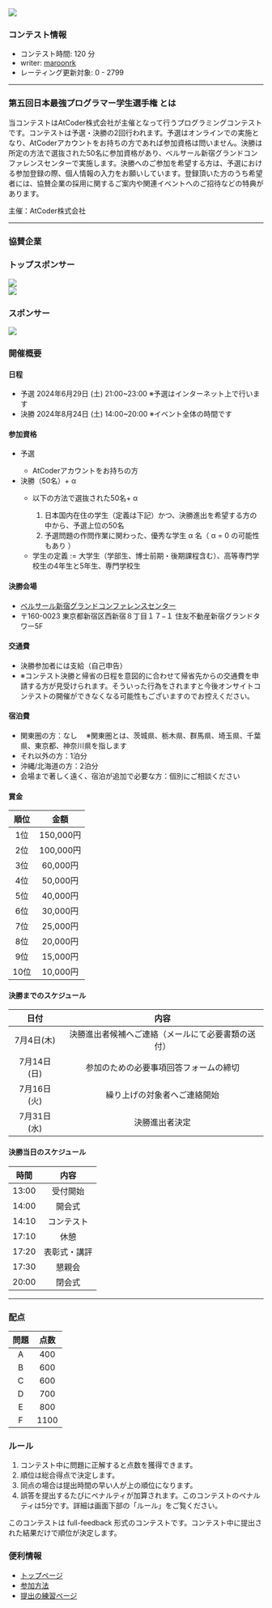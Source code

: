 
<div>

<style>
#t {
    text-align: left;
  }

  .mylist {
    margin-top: 0px;
    padding-left: 20px;
    list-style-type: none;
  }

  .mylist ul {
    margin-top: 0px;
  }

  .sponsore-label {
    margin: 40px 0 40px 0;
  }

  .sponsore-label h3 {
    text-align: center;
    margin: 0 0 0 0;
  }

  .sponsore {
    text-align: center;
    margin: 0 0 40px 0;
  }

  div.platinum-rectangle img {
    width: 180px;
    height: 90px;
    object-fit: contain;
  }

  div.gold-rectangle img {
    width: 150px;
    height: 75px;
    object-fit: contain;
  }

  div.silver-rectangle img {
    width: 120px;
    height: 60px;
    margin-top: 10px;
    margin-bottom: 10px;
    object-fit: contain;
  }

  div.silver-square img {
    width: 60px;
    height: 60px;
    margin-top: 10px;
    margin-bottom: 10px;
    object-fit: contain;
  }

  div.blonze-rectangle img {
    width: 100px;
    height: 50px;
    object-fit: contain;
  }

  table thead tr th {
    text-align: center;
  }

  table tbody tr td {
    text-align: center;
  }

</style>

<span>

<span>

<div>

<img src="https://img.atcoder.jp/arc180/STUDENT_CHAMPIONSHIP_logo.png">

</img>

</div>



### **コンテスト情報**

<section>

<ul>

<li>
コンテスト時間: 120 分
</li>

<li>
writer: <a href="https://atcoder.jp/contests/arc180/users/maroonrk">
<span>
maroonrk
</span>
</a>
</li>

<li>
レーティング更新対象: 0 - 
<span>
2799
</span>

</li>

</ul>

</section>

---

### **第五回日本最強プログラマー学生選手権 とは**

<section>

<p>
当コンテストはAtCoder株式会社が主催となって行うプログラミングコンテストです。コンテストは予選・決勝の2回行われます。予選はオンラインでの実施となり、AtCoderアカウントをお持ちの方であれば参加資格は問いません。決勝は所定の方法で選抜された50名に参加資格があり、ベルサール新宿グランドコンファレンスセンターで実施します。決勝へのご参加を希望する方は、予選における参加登録の際、個人情報の入力をお願いしています。登録頂いた方のうち希望者には、協賛企業の採用に関するご案内や関連イベントへのご招待などの特典があります。
      
</p>

<div>
主催：AtCoder株式会社
</div>

</section>

---

### **協賛企業**

<section>

<div>

<div>

### **トップスポンサー**

</div>

</div>

<div>

<div>
<a href="https://www.kajima.co.jp/tech/c_recruit/index.html ">
<img src="https://img.atcoder.jp/file/kajima.png">

</img>
</a>
</div>

<div>
<a href="https://www.future.co.jp/recruit/?utm_source=atcoder&utm_medium=referral&utm_campaign=arc180&utm_content=topsponsorlogo">
<img src="https://img.atcoder.jp/abc313/cf0977ed790e5ed4b883b022d112a36a.png">

</img>
</a>
</div>







<div>

<div>

### **スポンサー**

</div>

</div>

<div>

<div>
<a href="https://www.algo-artis.com/ ">
<img src="https://img.atcoder.jp/masters-qual/ALGOARTIS.png">

</img>
</a>
</div>

</div>

</div>

</section>

### **開催概要**

#### **日程**

<ul>

<li>
予選 2024年6月29日
<span>
(土)
</span>
21:00~23:00 
<span>
※予選はインターネット上で行います
</span>

</li>

<li>
決勝 2024年8月24日
<span>
(土)
</span>
14:00~20:00
<span>
※イベント全体の時間です
</span>

</li>

</ul>

#### **参加資格**

<ul>

<li>
予選
</li>

<ul>

<li>
AtCoderアカウントをお持ちの方
</li>

</ul>

<li>
決勝（50名）+ α 
</li>

<ul>

<li>
以下の方法で選抜された50名+ α 
</li>

<ol>

<li>
日本国内在住の学生（定義は下記）かつ、決勝進出を希望する方の中から、予選上位の50名
</li>

<li>
予選問題の作問作業に関わった、優秀な学生 α 名（ α = 0 の可能性もあり ）
</li>

</ol>

<li>
学生の定義 := 大学生（学部生、博士前期・後期課程含む）、高等専門学校生の4年生と5年生、専門学校生
</li>

</ul>

</ul>

#### **決勝会場**

<ul>

<li>
<a href="https://www.bellesalle.co.jp/shisetsu/shinjuku/bs_shinjukuconference/">ベルサール新宿グランドコンファレンスセンター</a>
</li>

<li>
〒160-0023 東京都新宿区西新宿８丁目１７−１ 住友不動産新宿グランドタワー5F
</li>

</ul>

#### **交通費**

<ul>

<li>
決勝参加者には支給（自己申告）
</li>

<li>
※コンテスト決勝と帰省の日程を意図的に合わせて帰省先からの交通費を申請する方が見受けられます。そういった行為をされますと今後オンサイトコンテストの開催ができなくなる可能性もございますのでお控えください。
</li>

</ul>

#### **宿泊費**

<ul>

<li>
関東圏の方：なし　
<span>
※関東圏とは、茨城県、栃木県、群馬県、埼玉県、千葉県、東京都、神奈川県を指します
</span>

</li>

<li>
それ以外の方：1泊分
</li>

<li>
沖縄/北海道の方：2泊分
</li>

<li>
会場まで著しく遠く、宿泊が追加で必要な方：個別にご相談ください
</li>

</ul>

#### **賞金**

<section>

<div>

<div>

<table>

<thead>

<tr>

<th>
順位
</th>

<th>
金額
</th>

</tr>

</thead>

<tbody>

<tr>

<td>
1位
</td>

<td>
150,000円
</td>

</tr>

<tr>

<td>
2位
</td>

<td>
100,000円
</td>

</tr>

<tr>

<td>
3位
</td>

<td>
60,000円
</td>

</tr>

<tr>

<td>
4位
</td>

<td>
50,000円
</td>

</tr>

<tr>

<td>
5位
</td>

<td>
40,000円
</td>

</tr>

<tr>

<td>
6位
</td>

<td>
30,000円
</td>

</tr>

<tr>

<td>
7位
</td>

<td>
25,000円
</td>

</tr>

<tr>

<td>
8位
</td>

<td>
20,000円
</td>

</tr>

<tr>

<td>
9位
</td>

<td>
15,000円
</td>

</tr>

<tr>

<td>
10位
</td>

<td>
10,000円
</td>

</tr>

</tbody>

</table>

</div>

</div>

</section>

#### **決勝までのスケジュール**

<section>

<div>

<div>

<table>

<thead>

<tr>

<th>
日付
</th>

<th>
内容
</th>

</tr>

</thead>

<tbody>

<tr>

<td>
7月4日(木)
</td>

<td>
決勝進出者候補へご連絡（メールにて必要書類の送付）
</td>

</tr>

<tr>

<td>
7月14日(日)
</td>

<td>
参加のための必要事項回答フォームの締切
</td>

</tr>

<tr>

<td>
7月16日(火)
</td>

<td>
繰り上げの対象者へご連絡開始
</td>

</tr>

<tr>

<td>
7月31日(水)
</td>

<td>
決勝進出者決定
</td>

</tr>

</tbody>

</table>

</div>

</div>

</section>

#### **決勝当日のスケジュール**

<section>

<div>

<div>

<table>

<thead>

<tr>

<th>
時間
</th>

<th>
内容
</th>

</tr>

</thead>

<tbody>

<tr>

<td>
13:00
</td>

<td>
受付開始
</td>

</tr>

<tr>

<td>
14:00
</td>

<td>
開会式
</td>

</tr>

<tr>

<td>
14:10
</td>

<td>
コンテスト
</td>

</tr>

<tr>

<td>
17:10
</td>

<td>
休憩
</td>

</tr>

<tr>

<td>
17:20
</td>

<td>
表彰式・講評
</td>

</tr>

<tr>

<td>
17:30
</td>

<td>
懇親会
</td>

</tr>

<tr>

<td>
20:00
</td>

<td>
閉会式
</td>

</tr>

</tbody>

</table>

</div>

</div>

</section>

---

### **配点**

<section>

<div>

<div>

<table>

<thead>

<tr>

<th>
問題
</th>

<th>
点数
</th>

</tr>

</thead>

<tbody>

<tr>

<td>
A
</td>

<td>
400
</td>

</tr>

<tr>

<td>
B
</td>

<td>
600
</td>

</tr>

<tr>

<td>
C
</td>

<td>
600
</td>

</tr>

<tr>

<td>
D
</td>

<td>
700
</td>

</tr>

<tr>

<td>
E
</td>

<td>
800
</td>

</tr>

<tr>

<td>
F
</td>

<td>
1100
</td>

</tr>

</tbody>

</table>

</div>

</div>

</section>

### **ルール**

<section>

<ol>

<li>
コンテスト中に問題に正解すると点数を獲得できます。
</li>

<li>
順位は総合得点で決定します。
</li>

<li>
同点の場合は提出時間の早い人が上の順位になります。
</li>

<li>
誤答を提出するたびにペナルティが加算されます。このコンテストのペナルティは5分です。詳細は画面下部の「ルール」をご覧ください。
</li>

</ol>

<p>
このコンテストは full-feedback 形式のコンテストです。コンテスト中に提出された結果だけで順位が決定します。
      
</p>

</section>

### **便利情報**

<ul>

<li>
<a href="https://atcoder.jp/">トップページ</a>
</li>

<li>
<a href="https://atcoder.jp/post/2">参加方法</a>
</li>

<li>
<a href="https://atcoder.jp/contests/practice">提出の練習ページ</a>
</li>

</ul>

</span>

</span>

</div>
